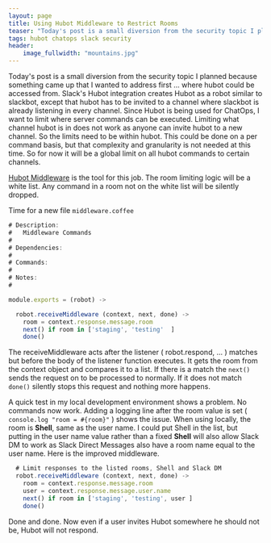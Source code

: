 ```yaml
---
layout: page
title: Using Hubot Middleware to Restrict Rooms
teaser: "Today's post is a small diversion from the security topic I planned because something came up that I wanted to address first ... where hubot could be accessed from"
tags: hubot chatops slack security
header:
    image_fullwidth: "mountains.jpg"
---
```


Today's post is a small diversion from the security topic I planned because something came up that I wanted to address first ... where hubot could be accessed from.   Slack's Hubot integration creates Hubot as a robot similar to slackbot, except that hubot has to be invited to a channel where slackbot is already listening in every channel.   Since Hubot is being used for ChatOps, I want to limit where server commands can be executed.  Limiting what channel hubot is in does not work as anyone can invite hubot to a new channel.    So the limits need to be within hubot.   This could be done on a per command basis, but that complexity and granularity is not needed at this time. So for now it will be a global limit on all hubot commands to certain channels.

[Hubot Middleware](https://github.com/github/hubot/blob/master/docs/scripting.md#execution-process-and-api) is the tool for this job.  The room limiting logic will be a white list.  Any command in a room not on the white list will be silently dropped.

Time for a new file `middleware.coffee`

```javascript
# Description:
#   Middleware Commands
#
# Dependencies:
#
# Commands:
#
# Notes:
#

module.exports = (robot) ->

  robot.receiveMiddleware (context, next, done) ->
    room = context.response.message.room
    next() if room in ['staging', 'testing'  ]
    done()
```

The receiveMiddleware acts after the listener ( robot.respond, ... ) matches but before the body of the listener function executes.  It gets the room from the context object and compares it to a list.  If there is a match the `next()` sends the request on to be processed to normally.   If it does not match `done()` silently stops this request and nothing more happens.

A quick test in my local development environment shows a problem.   No commands now work.   Adding a logging line after the room value is set ( `console.log "room = #{room}"` ) shows the issue.   When using locally, the room is **Shell**, same as the user name.    I could put Shell in the list, but putting in the user name value rather than a fixed **Shell** will also allow Slack DM to work as Slack Direct Messages also have a room name equal to the user name.    Here is the improved middleware.

```javascript
  # Limit responses to the listed rooms, Shell and Slack DM
  robot.receiveMiddleware (context, next, done) ->
    room = context.response.message.room
    user = context.response.message.user.name
    next() if room in ['staging', 'testing', user ]
    done()
```

Done and done.  Now even if a user invites Hubot somewhere he should not be, Hubot will not respond.
